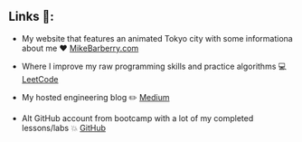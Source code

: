 ## Links :rocket::

 - My website that features an animated Tokyo city with some informationa about me  :heart:  [MikeBarberry.com](https://mikebarberry.com)

 - Where I improve my raw programming skills and practice algorithms  :computer:  [LeetCode](https://leetcode.com/Mbarberry/)

 - My hosted engineering blog  :pencil2:  [Medium](https://mikebarberry.medium.com/)

 - Alt GitHub account from bootcamp with a lot of my completed lessons/labs   :boom:  [GitHub](https://github.com/MikeBarberry-Flatiron)
 

